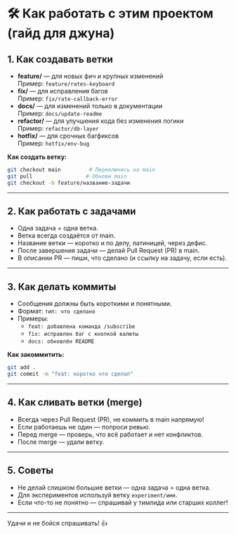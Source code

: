 # 🛠️ Как работать с этим проектом (гайд для джуна)

## 1. Как создавать ветки

- **feature/** — для новых фич и крупных изменений  
  Пример: `feature/rates-keyboard`
- **fix/** — для исправления багов  
  Пример: `fix/rate-callback-error`
- **docs/** — для изменений только в документации  
  Пример: `docs/update-readme`
- **refactor/** — для улучшения кода без изменения логики  
  Пример: `refactor/db-layer`
- **hotfix/** — для срочных багфиксов  
  Пример: `hotfix/env-bug`

**Как создать ветку:**
```bash
git checkout main         # Переключись на main
git pull                 # Обнови main
git checkout -b feature/название-задачи
```

---

## 2. Как работать с задачами

- Одна задача = одна ветка.
- Ветка всегда создаётся от main.
- Название ветки — коротко и по делу, латиницей, через дефис.
- После завершения задачи — делай Pull Request (PR) в main.
- В описании PR — пиши, что сделано (и ссылку на задачу, если есть).

---

## 3. Как делать коммиты

- Сообщения должны быть короткими и понятными.
- Формат: `тип: что сделано`
- Примеры:
  - `feat: добавлена команда /subscribe`
  - `fix: исправлен баг с кнопкой валюты`
  - `docs: обновлён README`

**Как закоммитить:**
```bash
git add .
git commit -m "feat: коротко что сделал"
```

---

## 4. Как сливать ветки (merge)

- Всегда через Pull Request (PR), не коммить в main напрямую!
- Если работаешь не один — попроси ревью.
- Перед merge — проверь, что всё работает и нет конфликтов.
- После merge — удали ветку.

---

## 5. Советы

- Не делай слишком большие ветки — одна задача = одна ветка.
- Для экспериментов используй ветку `experiment/имя`.
- Если что-то не понятно — спрашивай у тимлида или старших коллег!

---

Удачи и не бойся спрашивать! 👍 